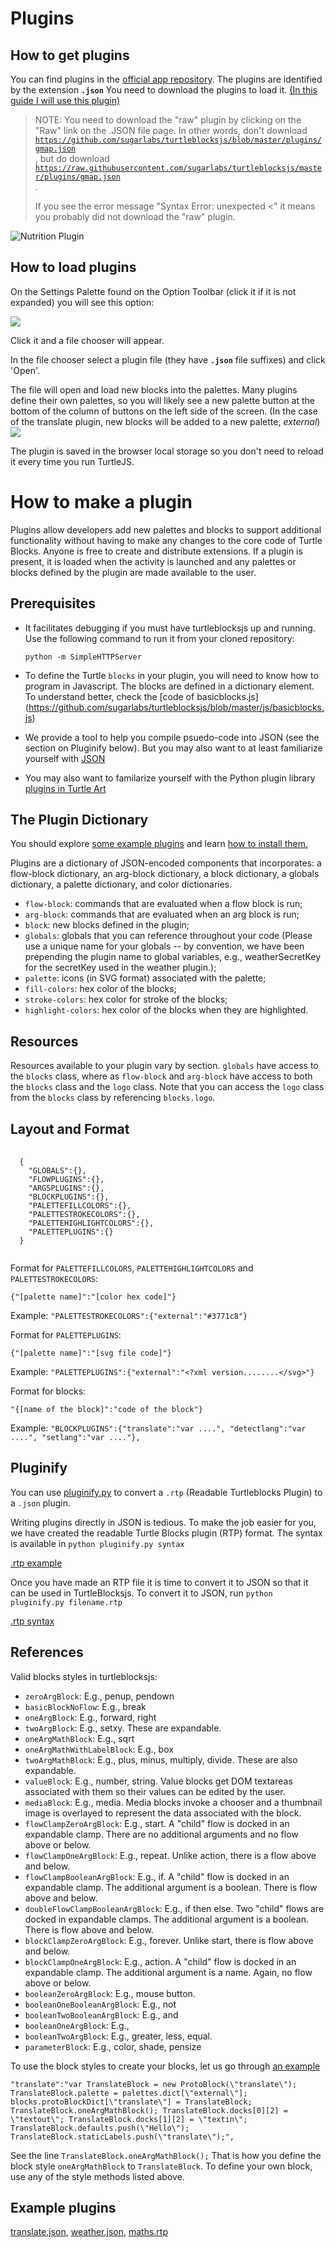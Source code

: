 Plugins
=======

How to get plugins
------------------

You can find plugins in the [official app repository](https://github.com/sugarlabs/turtleblocksjs/tree/master/plugins).
The plugins are identified by the extension <code>**.json**</code>
You need to download the plugins to load it.
[(In this guide I will use this plugin)](https://github.com/sugarlabs/turtleblocksjs/blob/master/plugins/translate.json)

> NOTE: You need to download the "raw" plugin by clicking on the "Raw"
> link on the .JSON file page. In other words, don't download
> <code>
> https://github.com/sugarlabs/turtleblocksjs/blob/master/plugins/gmap.json
> </code>,
> but do download
> <code>
> https://raw.githubusercontent.com/sugarlabs/turtleblocksjs/master/plugins/gmap.json
> </code>.
>
> If you see the error message "Syntax Error: unexpected <" it means you
> probably did not download the "raw" plugin.

![Nutrition Plugin](https://github.com/sugarlabs/turtleblocksjs/raw/master/screenshots/foodplugin.png "The Nutrition plugin")

How to load plugins
-------------------

On the Settings Palette found on the Option Toolbar (click it if it is
not expanded) you will see this option:

<img src='http://people.sugarlabs.org/walter/plugin-button.svg'>

Click it and a file chooser will appear. 

In the file chooser select a plugin file (they have <code>**.json**</code> file suffixes) and click 'Open'.

The file will open and load new blocks into the palettes. Many plugins define their own palettes, so you will likely see a new palette button at the bottom of the column of buttons on the left side of the screen. (In the case of the translate plugin, new blocks will be added to a new palette, *external*) <img src='http://people.sugarlabs.org/ignacio/externalrequests.svg'>

The plugin is saved in the browser local storage so you don't need to
reload it every time you run TurtleJS.

How to make a plugin
====================

Plugins allow developers add new palettes and blocks to support
additional functionality without having to make any changes to the
core code of Turtle Blocks. Anyone is free to create and distribute
extensions. If a plugin is present, it is loaded when the activity is
launched and any palettes or blocks defined by the plugin are made
available to the user.

Prerequisites
-------------

* It facilitates debugging if you must have turtleblocksjs up and
  running. Use the following command to run it from your cloned
  repository: <pre><code>python -m SimpleHTTPServer</code></pre>

* To define the Turtle `blocks` in your plugin, you will need to know
  how to program in Javascript. The blocks are defined in a dictionary
  element. To understand better, check the [code of
  basicblocks.js]
  (https://github.com/sugarlabs/turtleblocksjs/blob/master/js/basicblocks.js)

* We provide a tool to help you compile psuedo-code into JSON (see the
  section on Pluginify below). But you may also want to at least
  familiarize yourself with [JSON](http://en.wikipedia.org/wiki/JSON)

* You may also want to familarize yourself with the Python plugin
  library [plugins in Turtle
  Art](http://wiki.sugarlabs.org/go/Activities/Turtle_Art/Plugins)

The Plugin Dictionary
---------------------

You should explore [some example
plugins](https://github.com/sugarlabs/turtleblocksjs/blob/master/README.md#Plugins)
and learn [how to install
them.](https://github.com/sugarlabs/turtleblocksjs/blob/master/README.md#how-to-load-plugins)

Plugins are a dictionary of JSON-encoded components that incorporates:
a flow-block dictionary, an arg-block dictionary, a block dictionary,
a globals dictionary, a palette dictionary, and color dictionaries.

* `flow-block`: commands that are evaluated when
  a flow block is run;
* `arg-block`: commands that are evaluated when
  an arg block is run;
* `block`: new blocks defined in the plugin;
* `globals`: globals that you can reference throughout
  your code (Please use a unique name for your globals -- by convention, we
  have been prepending the plugin name to global variables, e.g.,
  weatherSecretKey for the secretKey used in the weather plugin.);
* `palette`: icons (in SVG format) associated with the
  palette;
* `fill-colors`: hex color of the blocks;
* `stroke-colors`: hex color for stroke of the blocks;
* `highlight-colors`: hex color of the blocks when they are
  highlighted.

Resources
---------

Resources available to your plugin vary by section. `globals` have
access to the `blocks` class, where as `flow-block` and `arg-block`
have access to both the `blocks` class and the `logo` class. Note that
you can access the `logo` class from the `blocks` class by referencing
<code>blocks.logo</code>.

Layout and Format
-----------------
<pre>
  <code>
  {
    "GLOBALS":{},
    "FLOWPLUGINS":{},
    "ARGSPLUGINS":{},
    "BLOCKPLUGINS":{},
    "PALETTEFILLCOLORS":{},
    "PALETTESTROKECOLORS":{},
    "PALETTEHIGHLIGHTCOLORS":{},
    "PALETTEPLUGINS":{}
  } 
  </code>
</pre>

Format for `PALETTEFILLCOLORS`, `PALETTEHIGHLIGHTCOLORS` and
`PALETTESTROKECOLORS`:
<pre><code>{"[palette name]":"[color hex code]"}</code></pre>
Example: ```"PALETTESTROKECOLORS":{"external":"#3771c8"}```

Format for `PALETTEPLUGINS`:
<pre><code>{"[palette name]":"[svg file code]"}</code></pre>
Example: ```"PALETTEPLUGINS":{"external":"<?xml version........</svg>"}```

Format for blocks:

<pre><code>"{[name of the block]":"code of the block"}</code></pre>
Example: ```"BLOCKPLUGINS":{"translate":"var ....", "detectlang":"var ....", "setlang":"var ...."}, ```

Pluginify
---------

You can use
[pluginify.py](https://github.com/sugarlabs/turtleblocksjs/blob/master/pluginify.py)
to convert a `.rtp` (Readable Turtleblocks Plugin) to a `.json`
plugin.

Writing plugins directly in JSON is tedious. To make the job easier
for you, we have created the readable Turtle Blocks plugin (RTP)
format. The syntax is available in `python pluginify.py syntax`

[.rtp example](https://github.com/sugarlabs/turtleblocksjs/blob/master/plugins/finance.rtp)

Once you have made an RTP file it is time to convert it to JSON so
that it can be used in TurtleBlocksjs. To convert it to JSON, run
`python pluginify.py filename.rtp`

[.rtp syntax](https://github.com/sugarlabs/turtleblocksjs/blob/master/pluginify.py#L33)

References
----------
Valid blocks styles in turtleblocksjs:
* `zeroArgBlock`: E.g., penup, pendown
* `basicBlockNoFlow`: E.g., break
* `oneArgBlock`: E.g., forward, right
* `twoArgBlock`: E.g., setxy. These are expandable.
* `oneArgMathBlock`: E.g., sqrt
* `oneArgMathWithLabelBlock`: E.g., box
* `twoArgMathBlock`: E.g., plus, minus, multiply, divide. These are also expandable.
* `valueBlock`: E.g., number, string. Value blocks get DOM textareas associated with them so their values can be edited by the user.
* `mediaBlock`: E.g., media. Media blocks invoke a chooser and a thumbnail image is overlayed to represent the data associated with the block.
* `flowClampZeroArgBlock`: E.g., start. A "child" flow is docked in an expandable clamp. There are no additional arguments and no flow above or below.
* `flowClampOneArgBlock`: E.g., repeat. Unlike action, there is a flow above and below.
* `flowClampBooleanArgBlock`: E.g., if.  A "child" flow is docked in an expandable clamp. The additional argument is a boolean. There is flow above and below.
* `doubleFlowClampBooleanArgBlock`: E.g., if then else.  Two "child" flows are docked in expandable clamps. The additional argument is a boolean. There is flow above and below.
* `blockClampZeroArgBlock`: E.g., forever. Unlike start, there is flow above and below.
* `blockClampOneArgBlock`: E.g., action. A "child" flow is docked in an expandable clamp. The additional argument is a name. Again, no flow above or below.
* `booleanZeroArgBlock`: E.g., mouse button.
* `booleanOneBooleanArgBlock`: E.g., not
* `booleanTwoBooleanArgBlock`: E.g., and
* `booleanOneArgBlock`: E.g.,
* `booleanTwoArgBlock`: E.g., greater, less, equal.
* `parameterBlock`: E.g., color, shade, pensize

To use the block styles to create your blocks, let us go through [an example](https://github.com/sugarlabs/turtleblocksjs/blob/master/plugins/translate.json#L38)

```"translate":"var TranslateBlock = new ProtoBlock(\"translate\"); TranslateBlock.palette = palettes.dict[\"external\"]; blocks.protoBlockDict[\"translate\"] = TranslateBlock; TranslateBlock.oneArgMathBlock(); TranslateBlock.docks[0][2] = \"textout\"; TranslateBlock.docks[1][2] = \"textin\"; TranslateBlock.defaults.push(\"Hello\"); TranslateBlock.staticLabels.push(\"translate\");",```

See the line ```TranslateBlock.oneArgMathBlock();``` That is how you define the block style `oneArgMathBlock` to `TranslateBlock`. To define your own block, use any of the style methods listed above.

Example plugins
---------------

[translate.json](https://github.com/sugarlabs/turtleblocksjs/blob/master/plugins/translate.json), [weather.json](https://github.com/sugarlabs/turtleblocksjs/blob/master/plugins/weather.json), [maths.rtp](https://github.com/sugarlabs/turtleblocksjs/blob/master/plugins/maths.rtp)
